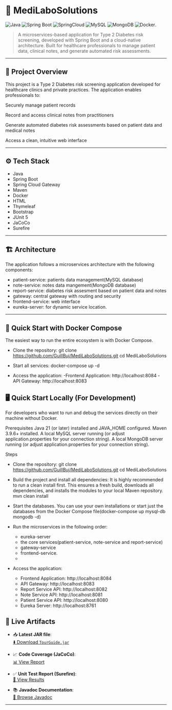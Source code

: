 # 🏥 MediLaboSolutions
![Java](https://img.shields.io/badge/Java-21-blue)
![Spring Boot](https://img.shields.io/badge/Spring%20Boot-3.x-green)
![SpringCloud](https://img.shields.io/badge/Spring%20Cloud-2022.0.4-lightgreen)
![MySQL](https://img.shields.io/badge/MySQL-8.0-orange)
![MongoDB](https://img.shields.io/badge/MongoDB-6.0-orange)
![Docker](https://img.shields.io/badge/Docker-Ready-blue).

> A microservices-based application for Type 2 Diabetes risk screening, developed with Spring Boot and a cloud-native architecture. Built for healthcare professionals to manage patient data, clinical notes, and generate automated risk assessments.

---

## 🚀 Project Overview

This project is a Type 2 Diabetes risk screening application developed for healthcare clinics and private practices. The application enables professionals to:

Securely manage patient records

Record and access clinical notes from practitioners

Generate automated diabetes risk assessments based on patient data and medical notes

Access a clean, intuitive web interface

---

## ⚙️ Tech Stack
- Java
- Spring Boot
- Spring Cloud Gateway
- Maven
- Docker
- HTML
- Thymeleaf
- Bootstrap
- JUnit 5
- JaCoCo
- Surefire

---

## 🏗️ Architecture
The application follows a microservices architecture with the following components:
- patient-service: patients data management(MySQL database)
- note-service: notes data mangement(MongoDB database)
- report-service: diabetes risk assesment based on patient data and notes
- gateway: central gateway with routing and security
- frontend-service: web interface
- eureka-server: for dynamic service location.

---

## 🐳 Quick Start with Docker Compose
The easiest way to run the entire ecosystem is with Docker Compose.

- Clone the repository:
git clone https://github.com/GuillBuj/MediLaboSolutions.git
cd MediLaboSolutions

- Start all services:
docker-compose up -d

- Access the application:
  -Frontend Application: http://localhost:8084
  -API Gateway: http://localhost:8083

## 🖥️ Quick Start Locally (For Development)
For developers who want to run and debug the services directly on their machine without Docker.

Prerequisites
Java 21 (or later) installed and JAVA_HOME configured.
Maven 3.9.6+ installed.
A local MySQL server running (or adjust application.properties for your connection string).
A local MongoDB server running (or adjust application.properties for your connection string).

Steps

- Clone the repository:
git clone https://github.com/GuillBuj/MediLaboSolutions.git
cd MediLaboSolutions

- Build the project and install all dependencies:
It is highly recommended to run a clean install first. This ensures a fresh build, downloads all dependencies, and installs the modules to your local Maven repository.
mvn clean install

- Start the databases.
You can use your own installations or start just the databases from the Docker Compose file(docker-compose up mysql-db mongodb -d)

- Run the microservices in the following order:
  - eureka-server
  - the core services(patient-service, note-service and report-service)
  - gateway-service
  - frontend-service.
  - 
- Access the application:
  - Frontend Application: http://localhost:8084
  - API Gateway: http://localhost:8083
  - Report Service API: http://localhost:8082
  - Note Service API: http://localhost:8081
  - Patient Service API: http://localhost:8080
  - Eureka Server: http://localhost:8761

## 🚀 Live Artifacts

- 📥 **Latest JAR file**:  
  [⬇️ Download `TourGuide.jar`](https://github.com/GuillBuj/P8-TourGuide/releases/latest/download/TourGuide-1.0-SNAPSHOT.jar)

- 📈 **Code Coverage (JaCoCo)**:  
  [📊 View Report](https://GuillBuj.github.io/P8-TourGuide/jacoco/index.html)

- ✅ **Unit Test Report (Surefire)**:  
  [🧪 View Results](https://GuillBuj.github.io/P8-TourGuide/surefire/surefire.html)

- 📚 **Javadoc Documentation**:  
  [📘 Browse Javadoc](https://GuillBuj.github.io/P8-TourGuide/javadoc/index.html)

---


